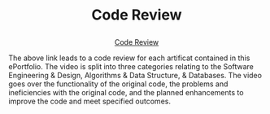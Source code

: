 # <p align="center">Code Review</p>

[<p align="center">Code Review</p>](https://youtu.be/Lm_ubFRt0e8)

The above link leads to a code review for each artificat contained in this ePortfolio. The video is split into three categories relating to the Software Engineering & Design, Algorithms & Data Structure, & Databases. The video goes over the functionality of the original code, the problems and ineficiencies with the original code, and the planned enhancements to improve the code and meet specified outcomes.
